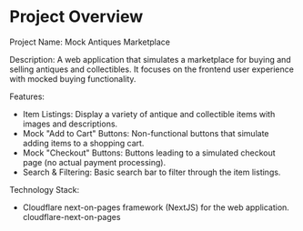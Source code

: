 # Project Overview

Project Name: Mock Antiques Marketplace

Description: A web application that simulates a marketplace for buying and selling antiques and collectibles.  It focuses on the frontend user experience with mocked buying functionality.

Features:

*   Item Listings: Display a variety of antique and collectible items with images and descriptions.
*   Mock "Add to Cart" Buttons: Non-functional buttons that simulate adding items to a shopping cart.
*   Mock "Checkout" Buttons:  Buttons leading to a simulated checkout page (no actual payment processing).
*   Search & Filtering: Basic search bar to filter through the item listings.

Technology Stack:

*   Cloudflare next-on-pages framework (NextJS) for the web application.
    <stack>cloudflare-next-on-pages</stack>
